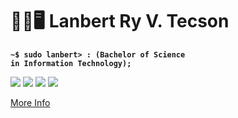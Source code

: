 <div><h1 align="left">👨‍💻🖥 Lanbert Ry V. Tecson</h1></div>

<strong align="left"><code>~$ sudo lanbert> : (Bachelor of Science in Information Technology);</code></strong>

[](http://github-profile-summary-cards.vercel.app/api/cards/profile-details?username=lanbertry&theme=aura_dark)
![](http://github-profile-summary-cards.vercel.app/api/cards/repos-per-language?username=lanbertry&theme=aura_dark) ![](http://github-profile-summary-cards.vercel.app/api/cards/most-commit-language?username=lanbertry&theme=aura_dark)
[![](https://raw.githubusercontent.com/vn7n24fzkq/github-profile-summary-cards-example/master/profile-summary-card-output/vue/3-stats.svg)](https://github.com/vn7n24fzkq/github-profile-summary-cards) [![](https://raw.githubusercontent.com/vn7n24fzkq/github-profile-summary-cards-example/master/profile-summary-card-output/vue/4-productive-time.svg)](https://github.com/vn7n24fzkq/github-profile-summary-cards)

[More Info](https://github.com/vn7n24fzkq/github-profile-summary-cards)
